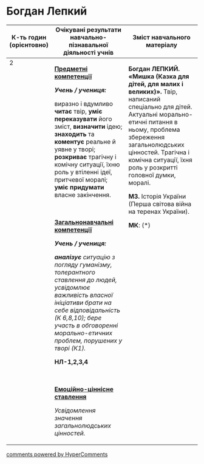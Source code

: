 <div id="hypercomments_widget" class="js-hypercomments-widget invisible"></div>

# Богдан Лепкий

<table>
  <tr>
    <td width="10%" align="center"><b>К-ть годин (орієнтовно)</b></td>
    <td width="45%" align="center"><b>Очікувані результати навчально-пізнавальної діяльності учнів</b></td>
    <td width="45%" align="center"><b>Зміст навчального матеріалу</b></td>
  </tr>
<tbody>
  <tr>
<td width="10%" style="vertical-align:top !important;">2</td>
    <td width="45%" style="vertical-align:top !important;">
<p><strong><u>Предметні компетенції </u></strong></p>
<p><strong><em>Учень / учениця: </em></strong></p>
<p>виразно і вдумливо <strong>читає</strong> твір, <strong>уміє переказувати</strong> його зміст, <strong>визначити</strong> ідею;<strong> знаходить</strong> та <strong>коментує </strong>реальне й уявне у творі; <strong>розкриває</strong> трагічну і комічну ситуації, їхню роль у втiленні ідеї, притчевої моралі; <strong>уміє придумати</strong> власне закінчення.</p>
<p>&nbsp;</p>
<p><strong><u>Загальнонавчальні компетенції</u></strong></p>
<p><strong><em>Учень / учениця: </em></strong></p>
<p><strong><em>аналізує </em></strong><em>ситуацію з погляду гуманізму, толерантного ставлення до людей, усвідомлює важливість власної ініціативи брати на себе відповідальність (К 6,8,10); бере участь в обговоренні морально-етичних проблем, порушених у творі (К1).</em></p>
<p><strong>НЛ-1,2,3,4</strong></p>
<p>&nbsp;</p>
<p><strong><u>Емоційно-ціннісне ставлення</u></strong></p>
<p><em>Усвідомлення значення загальнолюдських цінностей.</em></p>
</td>
    <td width="45%" style="vertical-align:top !important;">
<p><strong>Богдан ЛЕПКИЙ. &laquo;Мишка (Казка для дітей, для малих і великих)&raquo;. </strong>Твір, написаний спеціально для дітей. Актуальні морально-етичні питання в ньому, проблема збереження загальнолюдських цінностей. Трагічна і комічна ситуації, їхня роль у розкритті головної думки, моралі.</p>
<p><strong>МЗ. </strong>Історія України (Перша світова війна на теренах України).</p>
<p><strong>МК</strong>: (*)</p></td>
  </tr>
</tbody>
</table>

<div class="js-hypercomments-container">
<a href="http://hypercomments.com" class="hc-link" title="comments widget">comments powered by HyperComments</a>
</div>